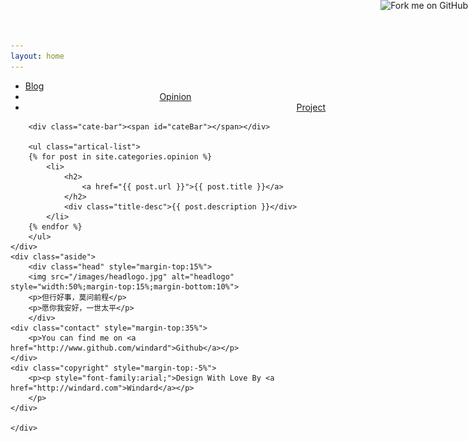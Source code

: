```yaml
---
layout: home
---
```


<div class="index-content opinion">
    <div class="section">
        <ul class="artical-cate">
            <li><a href="/"><span>Blog</span></a></li>
            <li class="on" style="text-align:center"><a href="/opinion"><span>Opinion</span></a></li>
            <li style="text-align:right"><a href="/project"><span>Project</span></a></li>
        </ul>

        <div class="cate-bar"><span id="cateBar"></span></div>

        <ul class="artical-list">
        {% for post in site.categories.opinion %}
            <li>
                <h2>
                    <a href="{{ post.url }}">{{ post.title }}</a>
                </h2>
                <div class="title-desc">{{ post.description }}</div>
            </li>
        {% endfor %}
        </ul>
    </div>
    <div class="aside">
        <div class="head" style="margin-top:15%">
        <img src="/images/headlogo.jpg" alt="headlogo" style="width:50%;margin-top:15%;margin-bottom:10%">
        <p>但行好事，莫问前程</p>
        <p>愿你我安好，一世太平</p>
        </div>
    <div class="contact" style="margin-top:35%">
        <p>You can find me on <a href="http://www.github.com/windard">Github</a></p>
    </div>
    <div class="copyright" style="margin-top:-5%">
        <p><p style="font-family:arial;">Design With Love By <a href="http://windard.com">Windard</a></p>
        </p>
    </div>

    </div>
</div>

<a href="http://github.com/windard" class="forkme"><img id="github_url"  style="position: absolute; top: 0; right: 0; border: 0;" src="https://s3.amazonaws.com/github/ribbons/forkme_right_red_aa0000.png" alt="Fork me on GitHub" /></a>
